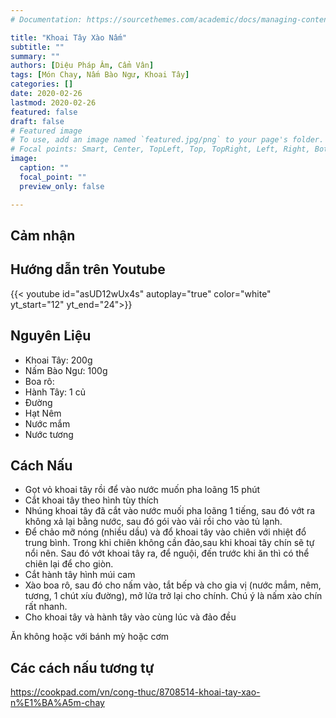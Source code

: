 ```yaml
---
# Documentation: https://sourcethemes.com/academic/docs/managing-content/

title: "Khoai Tây Xào Nấm"
subtitle: ""
summary: ""
authors: [Diệu Pháp Âm, Cẩm Vân]
tags: [Món Chay, Nấm Bào Ngư, Khoai Tây]
categories: []
date: 2020-02-26
lastmod: 2020-02-26
featured: false
draft: false
# Featured image
# To use, add an image named `featured.jpg/png` to your page's folder.
# Focal points: Smart, Center, TopLeft, Top, TopRight, Left, Right, BottomLeft, Bottom, BottomRight.
image:
  caption: ""
  focal_point: ""
  preview_only: false

---
```


## Cảm nhận

## Hướng dẫn trên Youtube

{{< youtube id="asUD12wUx4s" autoplay="true" color="white" yt_start="12" yt_end="24">}}

## Nguyên Liệu

- Khoai Tây: 200g
- Nấm Bào Ngư: 100g
- Boa rô:
- Hành Tây: 1 củ
- Đường
- Hạt Nêm
- Nước mắm
- Nước tương


## Cách Nấu
- Gọt vỏ khoai tây rồi để vào nước muốn pha loãng 15 phút
- Cắt khoai tây theo hình tùy thích
- Nhúng khoai tây đã cắt vào nước muối pha loãng 1 tiếng, sau đó vớt ra không xả lại bằng nước, sau đó gói vào vải rồi cho vào tủ lạnh.
- Để chảo mỡ nóng (nhiều dầu) và đổ khoai tây vào chiên với nhiệt đổ trung bình. Trong khi chiên không cần đảo,sau khi khoai tây chín sẽ tự nổi nên. Sau đó vớt khoai tây ra, để nguội, đến trước khi ăn thì có thể chiên lại để cho giòn.
- Cắt hành tây hình múi cam
- Xào boa rô, sau đó cho nấm vào, tắt bếp và cho gia vị (nước mắm, nêm, tương, 1 chút xíu đường), mở lửa trở lại cho chính. Chú ý là nấm xào chín rất nhanh.
- Cho khoai tây và hành tây vào cùng lúc và đảo đều


Ăn không hoặc với bánh mỳ hoặc cơm

## Các cách nấu tương tự

https://cookpad.com/vn/cong-thuc/8708514-khoai-tay-xao-n%E1%BA%A5m-chay
